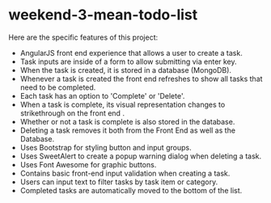 # weekend-3-mean-todo-list

Here are the specific features of this project:

* AngularJS front end experience that allows a user to create a task.
* Task inputs are inside of a form to allow submitting via enter key.
* When the task is created, it is stored in a database (MongoDB).
* Whenever a task is created the front end refreshes to show all tasks that need to be completed.
* Each task has an option to 'Complete' or 'Delete'.
* When a task is complete, its visual representation changes to strikethrough on the front end .
* Whether or not a task is complete is also stored in the database.
* Deleting a task removes it both from the Front End as well as the Database.
* Uses Bootstrap for styling button and input groups.
* Uses SweetAlert to create a popup warning dialog when deleting a task.
* Uses Font Awesome for graphic buttons.
* Contains basic front-end input validation when creating a task.
* Users can input text to filter tasks by task item or category.
* Completed tasks are automatically moved to the bottom of the list.